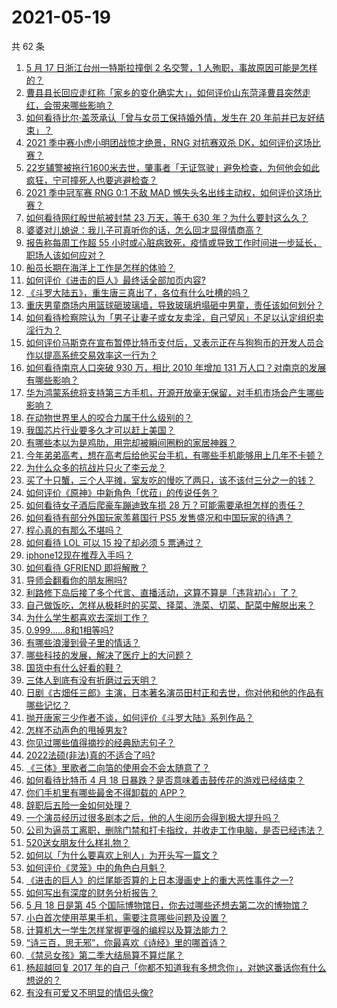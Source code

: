 # 2021-05-19

共 62 条

<!-- BEGIN -->
<!-- 最后更新时间 Wed May 19 2021 03:17:17 GMT+0800 (China Standard Time) -->

1. [5 月 17 日浙江台州一特斯拉撞倒 2 名交警，1
   人殉职，事故原因可能是怎样的？](https://www.zhihu.com/question/460003832)
2. [曹县县长回应走红称「家乡的变化确实大」，如何评价山东菏泽曹县突然走红，会带来哪些影响？](https://www.zhihu.com/question/460089541)
3. [如何看待比尔·盖茨承认「曾与女员工保持婚外情，发生在 20
   年前并已友好结束」？](https://www.zhihu.com/question/460064207)
4. [2021 季中赛小虎小明团战惊才绝景，RNG 对抗赛双杀
   DK，如何评价这场比赛？](https://www.zhihu.com/question/460167203)
5. [22岁辅警被拖行1600米去世，肇事者「无证驾驶」避免检查，为何他会如此疯狂，宁可撞死人也要逃避检查？](https://www.zhihu.com/question/460135941)
6. [2021 季中冠军赛 RNG 0:1 不敌 MAD
   憾失头名出线主动权，如何评价这场比赛？](https://www.zhihu.com/question/460195556)
7. [如何看待网红殷世航被封禁 23 万天，等于 630
   年？为什么要封这么久？](https://www.zhihu.com/question/459925437)
8. [婆婆对儿媳说：我儿子可真听你的话，怎么回才显得情商高？](https://www.zhihu.com/question/431787513)
9. [报告称每周工作超 55
   小时或心脏病致死，疫情或导致工作时间进一步延长，职场人该如何应对？](https://www.zhihu.com/question/460063511)
10. [船员长期在海洋上工作是怎样的体验？](https://www.zhihu.com/question/29298020)
11. [如何评价《进击的巨人》最终话全部加页内容?](https://www.zhihu.com/question/460186596)
12. [《斗罗大陆五》，重生唐三真出了，各位有什么吐槽的吗？](https://www.zhihu.com/question/459557005)
13. [重庆男童商场内用篮球砸玻璃墙，导致玻璃坍塌砸中男童，责任该如何划分？](https://www.zhihu.com/question/459951061)
14. [如何看待检察院认为「男子让妻子或女友卖淫，自己望风」不足以认定组织卖淫行为？](https://www.zhihu.com/question/459692463)
15. [如何评价马斯克在宣布暂停比特币支付后，又表示正在与狗狗币的开发人员合作以提高系统交易效率这一行为？](https://www.zhihu.com/question/459406032)
16. [如何看待南京人口突破 930 万，相比 2010 年增加 131
    万人口？对南京的发展有哪些影响？](https://www.zhihu.com/question/460073729)
17. [华为鸿蒙系统将支持第三方手机，开源开放毫无保留，对手机市场会产生哪些影响？](https://www.zhihu.com/question/460090403)
18. [在动物世界里人的咬合力属于什么级别的？](https://www.zhihu.com/question/459408371)
19. [我国芯片行业要多久才可以赶上美国？](https://www.zhihu.com/question/403452621)
20. [有哪些本以为是鸡肋，用完却被瞬间圈粉的家居神器？](https://www.zhihu.com/question/359026960)
21. [今年弟弟高考，想在高考后给他买台手机，有哪些手机能够用上几年不卡顿？](https://www.zhihu.com/question/459230225)
22. [为什么众多的抗战片只火了李云龙？](https://www.zhihu.com/question/268674369)
23. [买了十只蟹，三个人平摊，室友吃的慢吃了两只，该不该付三分之一的钱？](https://www.zhihu.com/question/455193507)
24. [如何评价《原神》中新角色「优菈」的传说任务？](https://www.zhihu.com/question/460157064)
25. [如何看待女子酒后爬豪车蹦迪致车损 28
    万？可能需要承担怎样的责任？](https://www.zhihu.com/question/459759486)
26. [如何看待有部分外国玩家羡慕国行 PS5
    发售盛况和中国玩家的待遇？](https://www.zhihu.com/question/459685754)
27. [程心真的有那么不堪吗？](https://www.zhihu.com/question/418036982)
28. [如何看待 LOL 可以 15 投了却必须 5 票通过？](https://www.zhihu.com/question/460061128)
29. [iphone12现在推荐入手吗？](https://www.zhihu.com/question/444574639)
30. [如何看待 GFRIEND 即将解散？](https://www.zhihu.com/question/460090159)
31. [导师会翻看你的朋友圈吗?](https://www.zhihu.com/question/377742704)
32. [利路修下岛后接了多个代言、直播活动，这算不算是「违背初心」了？](https://www.zhihu.com/question/460088683)
33. [自己做饭吃，怎样从极耗时的买菜、择菜、洗菜、切菜、配菜中解脱出来？](https://www.zhihu.com/question/22903687)
34. [为什么学生都喜欢去深圳工作？](https://www.zhihu.com/question/442868905)
35. [0.999......8和1相等吗?](https://www.zhihu.com/question/459883219)
36. [有哪些浪漫到骨子里的情话？](https://www.zhihu.com/question/422342566)
37. [哪些科技的发展，解决了医疗上的大问题？](https://www.zhihu.com/question/459947188)
38. [国货中有什么好看的鞋？](https://www.zhihu.com/question/278654959)
39. [三体人到底有没有折磨过云天明？](https://www.zhihu.com/question/459076670)
40. [日剧《古畑任三郎》主演，日本著名演员田村正和去世，你对他和他的作品有哪些记忆？](https://www.zhihu.com/question/460168527)
41. [抛开唐家三少作者不谈，如何评价《斗罗大陆》系列作品？](https://www.zhihu.com/question/458675311)
42. [怎样不动声色的甩掉男友?](https://www.zhihu.com/question/325314779)
43. [你见过哪些值得摘抄的经典励志句子？](https://www.zhihu.com/question/447620837)
44. [2022法硕(非法)真的不适合了吗?](https://www.zhihu.com/question/438205558)
45. [《三体》里歌者二向箔的使用会不会太随意了？](https://www.zhihu.com/question/459124778)
46. [如何看待比特币 4 月 18
    日暴跌？是否意味着击鼓传花的游戏已经结束？](https://www.zhihu.com/question/455237775)
47. [你们手机里有哪些最舍不得卸载的 APP？](https://www.zhihu.com/question/427095722)
48. [辞职后五险一金如何处理？](https://www.zhihu.com/question/54840341)
49. [一个演员经历过很多剧本之后，他的人生阅历会得到极大提升吗？](https://www.zhihu.com/question/455251862)
50. [公司为逼员工离职，删除门禁和打卡指纹，并收走工作电脑，是否已经违法？](https://www.zhihu.com/question/458446577)
51. [520送女朋友什么样礼物？](https://www.zhihu.com/question/458252305)
52. [如何以「为什么要喜欢上别人」为开头写一篇文？](https://www.zhihu.com/question/443120413)
53. [如何评价《灵笼》中的角色白月魁？](https://www.zhihu.com/question/458161195)
54. [《进击的巨人》的烂尾能否算的上日本漫画史上的重大恶性事件之一?](https://www.zhihu.com/question/453573225)
55. [如何写出有深度的财务分析报告？](https://www.zhihu.com/question/38624533)
56. [5 月 18 日是第 45
    个国际博物馆日，你去过哪些还想去第二次的博物馆？](https://www.zhihu.com/question/460050202)
57. [小白首次使用苹果手机，需要注意哪些问题及设置？](https://www.zhihu.com/question/361796127)
58. [计算机大一学生怎样掌握更强的编程以及算法能力？](https://www.zhihu.com/question/444269929)
59. [“诗三百，思无邪”，你最喜欢《诗经》里的哪首诗？](https://www.zhihu.com/question/459755903)
60. [《禁忌女孩》第二季大结局算不算烂尾？](https://www.zhihu.com/question/458737109)
61. [杨超越回复 2017
    年的自己「你都不知道我有多想念你」，对她这番话你有什么想说的？](https://www.zhihu.com/question/459691259)
62. [有没有可爱又不明显的情侣头像?](https://www.zhihu.com/question/347976724)

<!-- END -->
